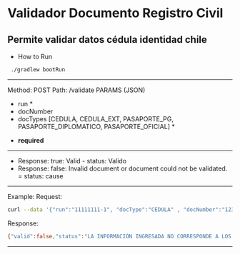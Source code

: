 
# Validador Documento Registro Civil
## Permite validar datos cédula identidad chile


* How to Run
```sh
 ./gradlew bootRun
```
-------------
Method: POST 
Path: /validate
PARAMS (JSON)

 - run  *
 - docNumber
 - docTypes [CEDULA,  CEDULA_EXT,  PASAPORTE_PG, PASAPORTE_DIPLOMATICO, PASAPORTE_OFICIAL] *

* **required**

 -------------
 
- Response: true:  Valid - status: Valido
- Response: false: Invalid document or document could not be validated. = status: cause

-------------
Example:
Request:
```sh
curl --data '{"run":"11111111-1", "docType":"CEDULA" , "docNumber":"123"}' -v -X POST -H 'Content-Type:application/json' https://registrocivil-validator.herokuapp.com/validate 
```

Response:
```sh
{"valid":false,"status":"LA INFORMACIÓN INGRESADA NO CORRESPONDE A LOS REGISTROS, DOCUMENTO INVALIDO."}%
```
-------------

